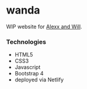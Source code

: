 # wanda
WIP website for [Alexx and Will](http://alexxandwill.us).

### Technologies
* HTML5
* CSS3
* Javascript
* Bootstrap 4
* deployed via Netlify
